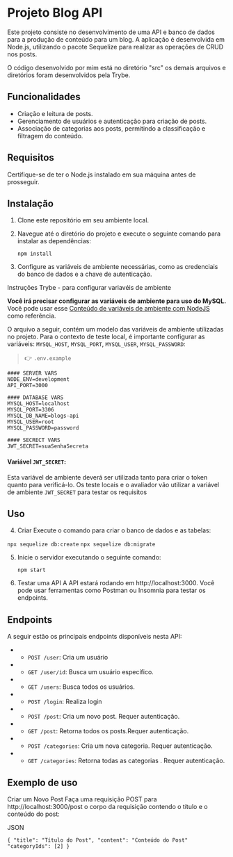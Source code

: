 

<!-- Olá, Tryber!

Esse é apenas um arquivo inicial para o README do seu projeto.

É essencial que você preencha esse documento por conta própria, ok?

Não deixe de usar nossas dicas de escrita de README de projetos, e deixe sua criatividade brilhar!

⚠️ IMPORTANTE: você precisa deixar nítido:
- quais arquivos/pastas foram desenvolvidos por você; 
- quais arquivos/pastas foram desenvolvidos por outra pessoa estudante;
- quais arquivos/pastas foram desenvolvidos pela Trybe.

-->
# Projeto Blog API

Este projeto consiste no desenvolvimento de uma API e banco de dados para a produção de conteúdo para um blog. A aplicação é desenvolvida em Node.js, utilizando o pacote Sequelize para realizar as operações de CRUD nos posts.
   
 
 O código desenvolvido por mim está no diretório "src" os demais arquivos e diretórios foram desenvolvidos pela Trybe.

## Funcionalidades

- Criação e  leitura de posts.
- Gerenciamento de usuários e autenticação para criação de posts.
- Associação de categorias aos posts, permitindo a classificação e filtragem do conteúdo.

## Requisitos

Certifique-se de ter o Node.js instalado em sua máquina antes de prosseguir.

## Instalação

1. Clone este repositório em seu ambiente local.
2. Navegue até o diretório do projeto e execute o seguinte comando para instalar as dependências:

    ```npm install```

   
3. Configure as variáveis de ambiente necessárias, como as credenciais do banco de dados e a chave de autenticação.

Instruções Trybe - para configurar variavéis de ambiente

**Você irá precisar configurar as variáveis de ambiente para uso do MySQL.** Você pode usar esse [Conteúdo de variáveis de ambiente com NodeJS](https://blog.rocketseat.com.br/variaveis-ambiente-nodejs/) como referência.

  O arquivo a seguir, contém um modelo das variáveis de ambiente utilizadas no projeto. Para o contexto de teste local, é importante configurar as variáveis: `MYSQL_HOST`, `MYSQL_PORT`, `MYSQL_USER`, `MYSQL_PASSWORD`:

  > 👉 `.env.example`
  ```env
  #### SERVER VARS
  NODE_ENV=development
  API_PORT=3000

  #### DATABASE VARS
  MYSQL_HOST=localhost
  MYSQL_PORT=3306
  MYSQL_DB_NAME=blogs-api
  MYSQL_USER=root
  MYSQL_PASSWORD=password

  #### SECRECT VARS
  JWT_SECRET=suaSenhaSecreta
  ```

  #### Variável `JWT_SECRET`:
  
  Esta variável de ambiente deverá ser utilizada tanto para criar o token quanto para verificá-lo. Os teste locais e o avaliador vão utilizar a variável de ambiente `JWT_SECRET` para testar os requisitos
## Uso

4. Criar
Execute o comando para criar o banco de dados e as tabelas:

`npx sequelize db:create`
`npx sequelize db:migrate`

5. Inicie o servidor executando o seguinte comando:

   ```npm start```

6. Testar uma API
A API estará rodando em http://localhost:3000. Você pode usar ferramentas como Postman ou Insomnia para testar os endpoints.

## Endpoints

A seguir estão os principais endpoints disponíveis nesta API:
- - `POST /user`: Cria um usuário
- - `GET /user/id`: Busca um usuário específico.
- - `GET /users`: Busca todos os usuários.
- - `POST /login`: Realiza login
- - `POST /post`: Cria um novo post. Requer autenticação.
- - `GET /post`: Retorna todos os posts.Requer autenticação.
- - `POST /categories`: Cria um nova categoria. Requer autenticação.
- - `GET /categories`: Retorna todas as categorias . Requer autenticação.

## Exemplo de uso

Criar um Novo Post
Faça uma requisição POST para http://localhost:3000/post 
o corpo da requisição contendo o título e o conteúdo do post:

JSON

`
{
  "title": "Título do Post",
  "content": "Conteúdo do Post"
  "categoryIds": [2]
}
`






